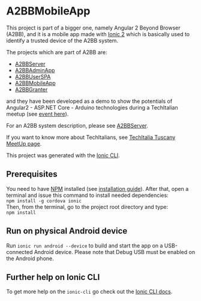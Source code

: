 # A2BBMobileApp

This project is part of a bigger one, namely Angular 2 Beyond Browser (A2BB), and it is a mobile app made with [Ionic 2](http://ionic.io/2) which is basically used to identify a trusted device of the A2BB system.

The projects which are part of A2BB are:
* [A2BBServer](https://github.com/marcuson/A2BBServer)
* [A2BBAdminApp](https://github.com/marcuson/A2BBAdminApp)
* [A2BBUserSPA](https://github.com/marcuson/A2BBUserSPA)
* [A2BBMobileApp](https://github.com/marcuson/A2BBMobileApp)
* [A2BBGranter](https://github.com/marcuson/A2BBGranter)

and they have been developed as a demo to show the potentials of Angular2 - ASP.NET Core - Arduino technologies during a TechItalian meetup
(see [event here](https://www.meetup.com/TechItaliaTuscany/events/237721715)).

For an A2BB system description, please see [A2BBServer](https://github.com/marcuson/A2BBServer).

If you want to know more about TechItalians, see [TechItalia Tuscany MeetUp page](https://www.meetup.com/it-IT/TechItaliaTuscany/).

This project was generated with the [Ionic CLI](http://ionicframework.com/docs/v2/cli/).

## Prerequisites

You need to have [NPM](https://www.npmjs.com/) installed (see [installation guide](https://docs.npmjs.com/getting-started/installing-node)). After that, open a terminal and issue this command to install needed dependencies:  
`npm install -g cordova ionic`  
Then, from the terminal, go to the project root directory and type:  
`npm install`

## Run on physical Android device

Run `ionic run android --device` to build and start the app on a USB-connected Android device. Please note that Debug USB must be enabled on the Android phone.

## Further help on Ionic CLI

To get more help on the `ionic-cli` go check out the [Ionic CLI docs](http://ionicframework.com/docs/v2/cli/).
